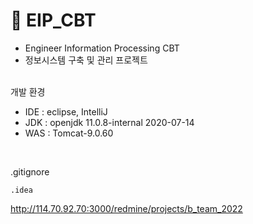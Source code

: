 # 📌 EIP_CBT
- Engineer Information Processing CBT
- 정보시스템 구축 및 관리 프로젝트

<br>
개발 환경

- IDE : eclipse, IntelliJ
- JDK : openjdk 11.0.8-internal 2020-07-14
- WAS : Tomcat-9.0.60


<br>

.gitignore
```
.idea
```

http://114.70.92.70:3000/redmine/projects/b_team_2022
